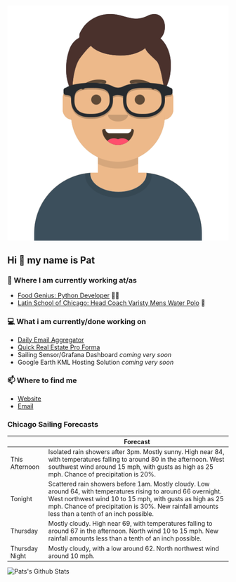 [![Social banner for p-j-falconer](https://raw.githubusercontent.com/P-J-FALCONER/P-J-FALCONER/master/assets/avataaars.svg)](https://patfalconer.com/)
## Hi :wave: my name is Pat

### 💼 Where I am currently working at/as
- [Food Genius: Python Developer](https://getfoodgenius.com/) 🍔🐍
- [Latin School of Chicago: Head Coach Varisty Mens Water Polo](https://www.latinschool.org/) 🤽


### 💻 What i am currently/done working on
 - [Daily Email Aggregator](https://github.com/P-J-FALCONER/dott_daily_mail)
 - [Quick Real Estate Pro Forma](https://github.com/P-J-FALCONER/henry)
 - Sailing Sensor/Grafana Dashboard *coming very soon*
 - Google Earth KML Hosting Solution *coming very soon*

### 📫 Where to find me
 - [Website](https://patfalconer.com/)
 - [Email](mailto:patrick.j.falconer@gmail.com)


### Chicago Sailing Forecasts
|   | Forecast  |
|---|---|
| This Afternoon | Isolated rain showers after 3pm. Mostly sunny. High near 84, with temperatures falling to around 80 in the afternoon. West southwest wind around 15 mph, with gusts as high as 25 mph. Chance of precipitation is 20%. |
| Tonight | Scattered rain showers before 1am. Mostly cloudy. Low around 64, with temperatures rising to around 66 overnight. West northwest wind 10 to 15 mph, with gusts as high as 25 mph. Chance of precipitation is 30%. New rainfall amounts less than a tenth of an inch possible. |
| Thursday | Mostly cloudy. High near 69, with temperatures falling to around 67 in the afternoon. North wind 10 to 15 mph. New rainfall amounts less than a tenth of an inch possible. |
| Thursday Night | Mostly cloudy, with a low around 62. North northwest wind around 10 mph. |

![Pats's Github Stats](https://github-readme-stats.vercel.app/api?username=p-j-falconer&show_icons=true&theme=radical)
